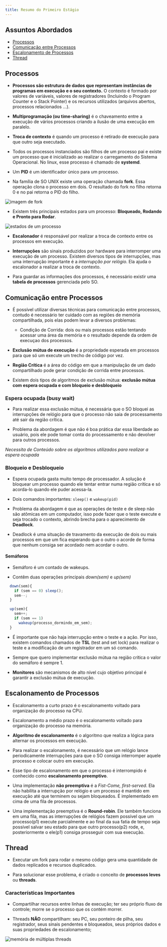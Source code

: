 ```yaml
---
title: Resumo do Primeiro Estágio
---
```


## Assuntos Abordados
- [Processos](#processos)
- [Comunicação entre Processos](#comunicacao)
- [Escalonamento de Processos](#escalonamento)
- [Thread](#thread)

## Processos

- **Processos são estrutura de dados que representam instâncias de programas em execução e o seu contexto.**
O contexto é formado por valores de variáveis, valores de registradores (Incluindo o Program Counter e 
o Stack Pointer) e os recursos utilizados (arquivos abertos, processos relacionados ...).

- **Multiprogramação (ou time-sharing)** é o chaveamento entre a execução de vários processos criando a ilusão
de uma execução em paralelo. 

- **Troca de contexto** é quando um processo é retirado de execução para que outro seja executado.

- Todos os processos instanciados são filhos de um processo pai e existe um processo que é inicializado
ao realizar o carregamento do Sistema Operacional. No linux, esse processo é chamado de **systemd**.

- Um **PID** é um identificador único para um processo.

- Na família de SO UNIX existe uma operação chamada **fork**. Essa operação clona o processo em dois. O
resultado do fork no filho retorna 0 e no pai retorna o PID do filho.

![imagem de fork](https://www.ppgia.pucpr.br/~laplima/ensino/so/materia/images/ps-fork.png)

- Existem três principais estados para um processo: **Bloqueado, Rodando e Pronto para Rodar**.

![estados de um processo](https://www.ppgia.pucpr.br/~laplima/ensino/so/materia/images/ps-estados.png)

- **Escalonador** é responsável por realizar a troca de contexto entre os processos em execução.

- **Interrupções** são sinais produzidos por hardware para interromper uma execução de um processo.
Existem diversos tipos de interrupções, mas uma interrupção importante é a *interrupção por relógio*.
Ela ajuda o escalonador a realizar a troca de contexto.

- Para guardar as informações dos processos, é necessário existir uma **tabela de processos** gerenciada
pelo SO.

## Comunicação entre Processos

- É possível utilizar diversas técnicas para comunicação entre processos, contudo é necessário
ter cuidado com as regiões de memória compartilhada, pois elas podem levar a diversos problemas:
  * Condição de Corrida: dois ou mais processos estão tentando acessar uma área da memória e o resultado
  depende da ordem de execuçao dos processos.
  
- **Exclusão mútua de execução** é a propriedade esperada em processos para que só um execute um trecho
de código por vez.

- **Região Crítica** é a área do código em que a manipulação de um dado compartilhado pode gerar 
condição de corrida entre processos.

- Existem dois tipos de algoritmos de exclusão mútua: **exclusão mútua com espera ocupada e com bloqueio e desbloqueio**

### Espera ocupada (busy wait)

- Para realizar essa exclusão mútua, é necessária que o SO bloquei as interrupções de relógio para
que o processo não saia de processamento até sair da região crítica.

- Problema da abordagem é que não é boa prática dar essa liberdade ao usuário, pois ele pode
tomar conta do processamento e não devolver para outros processos.

*Necessita de Conteúdo sobre os algoritmos utilizados para realizar a espera ocupada*

### Bloqueio e Desbloqueio

- Espera ocupada gasta muito tempo de processador. A solução é bloquear um processo quando ele tentar
entrar numa região crítica e só acorda-lo quando ele puder acessa-la.

- Dois comandos importantes: `sleep()` e `wakeup(pid)`

- Problema da abordagem é que as operações de teste e de sleep não são atômicas em um computador,
isso pode fazer que o teste execute e seja trocado o contexto, abrindo brecha para o aparecimento de
**Deadlock**.

- Deadlock é uma situação de travamento da execução de dois ou mais processos em que um fica esperando
que o outro o acorde de forma que nenhum consiga ser acordado nem acordar o outro.

#### Semáforos

- Semáforo é um contado de wakeups.

- Contêm duas operações principais *down(sem)* e *up(sem)*
```javascript
  down(sem){
    if (sem == 0) sleep();
    sem--;
  }
```

```javascript
  up(sem){
    sem++;
    if (sem == 1)
      wakeup(processo_dormindo_em_sem);
  }
```

- É importante que não haja interrupção entre o teste e a ação. Por isso, existem comandos chamados de
**TSL** (test and set lock) para realizar o teste e a modificação de um registrador em um só comando.

- Sempre que quero implementar exclusão mútua na região crítica o valor do semáforo é sempre 1.

- **Monitores** são mecanismos de alto nível cujo objetivo principal é garantir a exclusão mútua de 
execução.

## Escalonamento de Processos

- Escalonamento a curto prazo é o escalonamento voltado para organização do processo na CPU.

- Escalonamento a médio prazo é o escalonamento voltado para organização do processo na memória.

- **Algoritmo de escalonamento** é o algoritmo que realiza a lógica para alternar os processos em
execução.

- Para realizar o escalonamento, é necessário que um relógio lance periodicamente interrupções para
que o SO consiga interromper aquele processo e colocar outro em execução.

- Esse tipo de escalonamento em que o processo é interrompido é conhecido como **escalonamento preemptivo**.

- Uma implementação **não preemptiva** é a *Fist-Come, first-served*. Ela não habilita a interrupção
por relógio e um processo é mantido em execução até que terminem ou sejam bloqueados. É implementado
em cima de uma fila de processos.

- Uma implementação preemptiva é o **Round-robin**. Ele também funciona em uma fila, mas as interrupções
de relógios fazem possível que um processo(p1) execute parcialmente e ao final da sua fatia de tempo seja
possível salvar seu estado para que outro processo(p2) rode, e, posteriormente o ele(p1) consiga prosseguir com
sua execução.

## Thread

- Executar um fork para rodar o mesmo código gera uma quantidade de dados replicados e recursos duplicados.

- Para solucionar esse problema, é criado o conceito de **processos leves** ou **threads**.

### Características Importantes

 - Compartilhar recursos entre linhas de execução; ter seu próprio fluxo de controle; morre se o 
 processo que os contém morrer.
 
 - Threads **NÃO** compartilham: seu PC, seu ponteiro de pilha, seu registrador, seus sinais pendentes e bloqueados,
 seus próprios dados e suas propriedades de escalonamento;
 
 ![memória de múltiplas threads](https://www.ppgia.pucpr.br/~laplima/ensino/so/materia/images/ps-modelo_threads.png)
 
